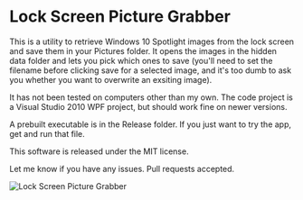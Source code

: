 Lock Screen Picture Grabber
===========================

This is a utility to retrieve Windows 10 Spotlight images from the lock screen and save
them in your Pictures folder. It opens the images in the hidden data folder and lets you
pick which ones to save (you'll need to set the filename before clicking save for a
selected image, and it's too dumb to ask you whether you want to overwrite an exsiting image).

It has not been tested on computers other than my own. The code project is a Visual Studio 2010
WPF project, but should work fine on newer versions.

A prebuilt executable is in the Release folder. If you just want to try the app, get and run that
file.

This software is released under the MIT license.

Let me know if you have any issues. Pull requests accepted.

![Lock Screen Picture Grabber](https://github.com/Xangis/LockScreenPictureGrabber/images/LockScreenImageSaver.png)
